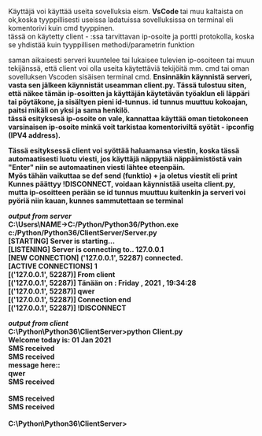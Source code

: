 Käyttäjä voi käyttää useita sovelluksia eism. <b> VsCode </b> tai muu kaltaista on ok,koska tyyppillisesti useissa ladatuissa sovelluksissa on terminal eli komentorivi kuin cmd tyyppinen.  
tässä on käytetty client - :ssa tarvittavan ip-osoite ja portti protokolla, koska se yhdistää kuin tyyppillisen methodi/parametrin funktion

saman aikaisesti serveri kuuntelee tai lukaisee tulevien ip-osoiteen tai muun tekijänssä, että client voi olla useita käytettäviä tekijöitä mm. cmd tai oman sovelluksen Vscoden sisäisen terminal cmd. <b>
Ensinnäkin käynnistä serveri, vasta sen jälkeen käynnistät useamman client.py. Tässä tulostuu siten, että näkee tämän ip-osoitten ja käyttäjän käytetävän työaklun eli läppäri tai pöytäkone, ja sisältyen pieni id-tunnus. id tunnus muuttuu kokoajan, paitsi mikäli on yksi ja sama henkilö. <br>
tässä esityksesä ip-osoite on vale, kannattaa käyttää oman tietokoneen varsinaisen ip-osoite minkä voit tarkistaa komentoriviltä syötät - ipconfig (IPV4 address). <br>

Tässä esityksessä client voi syöttää haluamansa viestin, koska tässä automaatisesti luotu viesti, jos käyttäjä näppytää näppäimistöstä vain "Enter" niin se automaatinen viesti lähtee eteenpäin. <br>
Myös tähän vaikuttaa se def send (funktio) + ja oletus viestit eli print <br>
Kunnes päättyy !DISCONNECT, voidaan käynnistää useita client.py, mutta ip-osoitteen perään se id tunnus muuttuu kuitenkin ja serveri voi pyöriä niin kauan, kunnes sammutettaan se terminal


*output from server* <br>
C:\Users\NAME->C:/Python/Python36/Python.exe c:/Python/Python36/ClientServer/Server.py <br>
[STARTING] Server is starting... <br>
[LISTENING] Server is connecting to.. 127.0.0.1 <br>
[NEW CONNECTION] ('127.0.0.1', 52287) connected. <br>
[ACTIVE CONNECTIONS] 1 <br>
[('127.0.0.1', 52287)] From client <br>
[('127.0.0.1', 52287)] Tänään on : Friday , 2021 , 19:34:28 <br>
[('127.0.0.1', 52287)] qwer <br>
[('127.0.0.1', 52287)] Connection end <br>
[('127.0.0.1', 52287)] !DISCONNECT <br>


*output from client* <br>
C:\Python\Python36\ClientServer>python Client.py <br>
Welcome today is: 01 Jan 2021 <br>
SMS received <br>
SMS received <br>
message here:: <br>
qwer <br>
SMS received <br>
<br>
SMS received <br>
SMS received <br>
<br>
C:\Python\Python36\ClientServer> <br>
